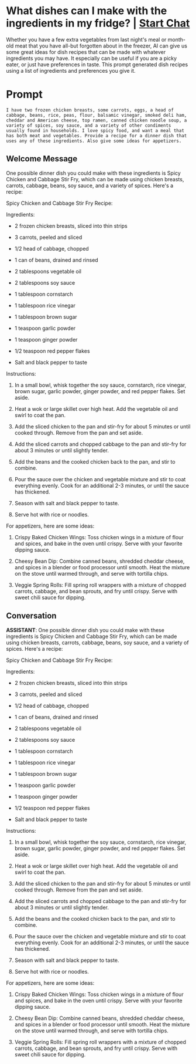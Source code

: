 

# What dishes can I make with the ingredients in my fridge? | [Start Chat](https://gptcall.net/chat.html?data=%7B%22contact%22%3A%7B%22id%22%3A%22O0ttCW3J5gxnSGHlB4eYR%22%2C%22flow%22%3Atrue%7D%7D)
Whether you have a few extra vegetables from last night's meal or month-old meat that you have all-but forgotten about in the freezer, AI can give us some great ideas for dish recipes that can be made with whatever ingredients you may have. It especially can be useful if you are a picky eater, or just have preferences in taste. This prompt generated dish recipes using a list of ingredients and preferences you give it.

# Prompt

```
I have two frozen chicken breasts, some carrots, eggs, a head of cabbage, beans, rice, peas, flour, balsamic vinegar, smoked deli ham, cheddar and American cheese, top ramen, canned chicken noodle soup, a variety of spices, soy sauce, and a variety of other condiments usually found in households. I love spicy food, and want a meal that has both meat and vegetables. Provide a recipe for a dinner dish that uses any of these ingredients. Also give some ideas for appetizers.
```

## Welcome Message
One possible dinner dish you could make with these ingredients is Spicy Chicken and Cabbage Stir Fry, which can be made using chicken breasts, carrots, cabbage, beans, soy sauce, and a variety of spices. Here's a recipe:



Spicy Chicken and Cabbage Stir Fry Recipe:



Ingredients:

- 2 frozen chicken breasts, sliced into thin strips

- 3 carrots, peeled and sliced

- 1/2 head of cabbage, chopped

- 1 can of beans, drained and rinsed

- 2 tablespoons vegetable oil

- 2 tablespoons soy sauce

- 1 tablespoon cornstarch

- 1 tablespoon rice vinegar

- 1 tablespoon brown sugar

- 1 teaspoon garlic powder

- 1 teaspoon ginger powder

- 1/2 teaspoon red pepper flakes

- Salt and black pepper to taste



Instructions:



1. In a small bowl, whisk together the soy sauce, cornstarch, rice vinegar, brown sugar, garlic powder, ginger powder, and red pepper flakes. Set aside.

2. Heat a wok or large skillet over high heat. Add the vegetable oil and swirl to coat the pan.

3. Add the sliced chicken to the pan and stir-fry for about 5 minutes or until cooked through. Remove from the pan and set aside.

4. Add the sliced carrots and chopped cabbage to the pan and stir-fry for about 3 minutes or until slightly tender.

5. Add the beans and the cooked chicken back to the pan, and stir to combine.

6. Pour the sauce over the chicken and vegetable mixture and stir to coat everything evenly. Cook for an additional 2-3 minutes, or until the sauce has thickened.

7. Season with salt and black pepper to taste.

8. Serve hot with rice or noodles.



For appetizers, here are some ideas:



1. Crispy Baked Chicken Wings: Toss chicken wings in a mixture of flour and spices, and bake in the oven until crispy. Serve with your favorite dipping sauce.

2. Cheesy Bean Dip: Combine canned beans, shredded cheddar cheese, and spices in a blender or food processor until smooth. Heat the mixture on the stove until warmed through, and serve with tortilla chips.

3. Veggie Spring Rolls: Fill spring roll wrappers with a mixture of chopped carrots, cabbage, and bean sprouts, and fry until crispy. Serve with sweet chili sauce for dipping.

## Conversation

**ASSISTANT**: One possible dinner dish you could make with these ingredients is Spicy Chicken and Cabbage Stir Fry, which can be made using chicken breasts, carrots, cabbage, beans, soy sauce, and a variety of spices. Here's a recipe:



Spicy Chicken and Cabbage Stir Fry Recipe:



Ingredients:

- 2 frozen chicken breasts, sliced into thin strips

- 3 carrots, peeled and sliced

- 1/2 head of cabbage, chopped

- 1 can of beans, drained and rinsed

- 2 tablespoons vegetable oil

- 2 tablespoons soy sauce

- 1 tablespoon cornstarch

- 1 tablespoon rice vinegar

- 1 tablespoon brown sugar

- 1 teaspoon garlic powder

- 1 teaspoon ginger powder

- 1/2 teaspoon red pepper flakes

- Salt and black pepper to taste



Instructions:



1. In a small bowl, whisk together the soy sauce, cornstarch, rice vinegar, brown sugar, garlic powder, ginger powder, and red pepper flakes. Set aside.

2. Heat a wok or large skillet over high heat. Add the vegetable oil and swirl to coat the pan.

3. Add the sliced chicken to the pan and stir-fry for about 5 minutes or until cooked through. Remove from the pan and set aside.

4. Add the sliced carrots and chopped cabbage to the pan and stir-fry for about 3 minutes or until slightly tender.

5. Add the beans and the cooked chicken back to the pan, and stir to combine.

6. Pour the sauce over the chicken and vegetable mixture and stir to coat everything evenly. Cook for an additional 2-3 minutes, or until the sauce has thickened.

7. Season with salt and black pepper to taste.

8. Serve hot with rice or noodles.



For appetizers, here are some ideas:



1. Crispy Baked Chicken Wings: Toss chicken wings in a mixture of flour and spices, and bake in the oven until crispy. Serve with your favorite dipping sauce.

2. Cheesy Bean Dip: Combine canned beans, shredded cheddar cheese, and spices in a blender or food processor until smooth. Heat the mixture on the stove until warmed through, and serve with tortilla chips.

3. Veggie Spring Rolls: Fill spring roll wrappers with a mixture of chopped carrots, cabbage, and bean sprouts, and fry until crispy. Serve with sweet chili sauce for dipping.

